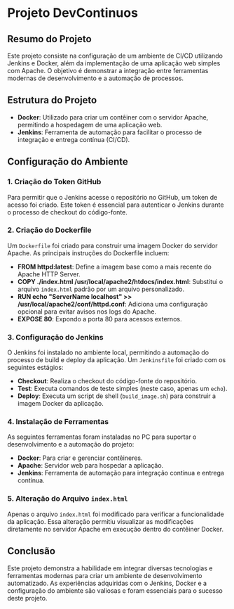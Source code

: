 # Projeto DevContinuos

## Resumo do Projeto

Este projeto consiste na configuração de um ambiente de CI/CD utilizando Jenkins e Docker, além da implementação de uma aplicação web simples com Apache. O objetivo é demonstrar a integração entre ferramentas modernas de desenvolvimento e a automação de processos.

## Estrutura do Projeto

- **Docker**: Utilizado para criar um contêiner com o servidor Apache, permitindo a hospedagem de uma aplicação web.
- **Jenkins**: Ferramenta de automação para facilitar o processo de integração e entrega contínua (CI/CD).

## Configuração do Ambiente

### 1. Criação do Token GitHub

Para permitir que o Jenkins acesse o repositório no GitHub, um token de acesso foi criado. Este token é essencial para autenticar o Jenkins durante o processo de checkout do código-fonte.

### 2. Criação do Dockerfile

Um `Dockerfile` foi criado para construir uma imagem Docker do servidor Apache. As principais instruções do Dockerfile incluem:

- **FROM httpd:latest**: Define a imagem base como a mais recente do Apache HTTP Server.
- **COPY ./index.html /usr/local/apache2/htdocs/index.html**: Substitui o arquivo `index.html` padrão por um arquivo personalizado.
- **RUN echo "ServerName localhost" >> /usr/local/apache2/conf/httpd.conf**: Adiciona uma configuração opcional para evitar avisos nos logs do Apache.
- **EXPOSE 80**: Expondo a porta 80 para acessos externos.

### 3. Configuração do Jenkins

O Jenkins foi instalado no ambiente local, permitindo a automação do processo de build e deploy da aplicação. Um `Jenkinsfile` foi criado com os seguintes estágios:

- **Checkout**: Realiza o checkout do código-fonte do repositório.
- **Test**: Executa comandos de teste simples (neste caso, apenas um `echo`).
- **Deploy**: Executa um script de shell (`build_image.sh`) para construir a imagem Docker da aplicação.

### 4. Instalação de Ferramentas

As seguintes ferramentas foram instaladas no PC para suportar o desenvolvimento e a automação do projeto:

- **Docker**: Para criar e gerenciar contêineres.
- **Apache**: Servidor web para hospedar a aplicação.
- **Jenkins**: Ferramenta de automação para integração contínua e entrega contínua.

### 5. Alteração do Arquivo `index.html`

Apenas o arquivo `index.html` foi modificado para verificar a funcionalidade da aplicação. Essa alteração permitiu visualizar as modificações diretamente no servidor Apache em execução dentro do contêiner Docker.

## Conclusão

Este projeto demonstra a habilidade em integrar diversas tecnologias e ferramentas modernas para criar um ambiente de desenvolvimento automatizado. As experiências adquiridas com o Jenkins, Docker e a configuração do ambiente são valiosas e foram essenciais para o sucesso deste projeto.
